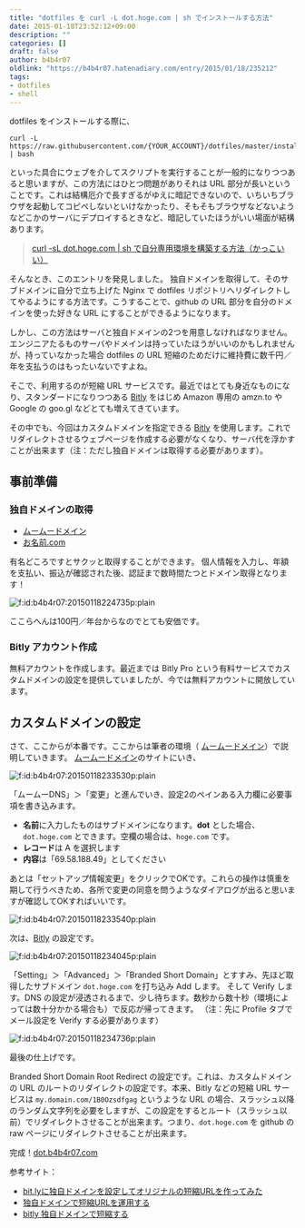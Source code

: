 ```yaml
---
title: "dotfiles を curl -L dot.hoge.com | sh でインストールする方法"
date: 2015-01-18T23:52:12+09:00
description: ""
categories: []
draft: false
author: b4b4r07
oldlink: "https://b4b4r07.hatenadiary.com/entry/2015/01/18/235212"
tags:
- dotfiles
- shell
---
```


dotfiles をインストールする際に、

	curl -L https://raw.githubusercontent.com/{YOUR_ACCOUNT}/dotfiles/master/install.sh | bash

といった具合にウェブを介してスクリプトを実行することが一般的になりつつあると思いますが、この方法にはひとつ問題がありそれは URL 部分が長いということです。これは結構厄介で長すぎるがゆえに暗記できないので、いちいちブラウザを起動してコピペしないといけなかったり、そもそもブラウザなどないようなどこかのサーバにデプロイするときなど、暗記していたほうがいい場面が結構あります。

>[curl -sL dot.hoge.com | sh で自分専用環境を構築する方法（かっこいい）](http://orgachem.hatenablog.com/entry/2014/05/13/001100)

そんなとき、このエントリを発見しました。
独自ドメインを取得して、そのサブドメインに自分で立ち上げた Nginx で dotfiles リポジトリへリダイレクトしてやるようにする方法です。こうすることで、github の URL 部分を自分のドメインを使った好きな URL にすることができるようになります。

しかし、この方法はサーバと独自ドメインの2つを用意しなければなりません。エンジニアたるものサーバやドメインは持っていたほうがいいのかもしれませんが、持っていなかった場合 dotfiles の URL 短縮のためだけに維持費に数千円／年を支払うのはもったいないですよね。

そこで、利用するのが短縮 URL サービスです。最近ではとても身近なものになり、スタンダードになりつつある [Bitly](https://bitly.com) をはじめ Amazon 専用の amzn.to や Google の goo.gl などとても増えてきています。

その中でも、今回はカスタムドメインを指定できる [Bitly](https://bitly.com) を使用します。これでリダイレクトさせるウェブページを作成する必要がなくなり、サーバ代を浮かすことが出来ます（注：ただし独自ドメインは取得する必要があります）。

## 事前準備

### 独自ドメインの取得

- [ムームードメイン](http://muumuu-domain.com)
- [お名前.com](http://お名前.com)

有名どころですとサクッと取得することができます。
個人情報を入力し、年額を支払い、振込が確認された後、認証まで数時間たつとドメイン取得となります！

<p><span itemscope itemtype="http://schema.org/Photograph"><img src="http://cdn-ak.f.st-hatena.com/images/fotolife/b/b4b4r07/20150118/20150118224735.png" alt="f:id:b4b4r07:20150118224735p:plain" title="gmail" class="hatena-fotolife" itemprop="image"></span></p>

ここらへんは100円／年台からなのでとても安価です。

### Bitly アカウント作成

無料アカウントを作成します。最近までは Bitly Pro という有料サービスでカスタムドメインの設定を提供していましたが、今では無料アカウントに開放しています。

## カスタムドメインの設定

さて、ここからが本番です。ここからは筆者の環境（ [ムームードメイン](http://muumuu-domain.com)）で説明していきます。 [ムームードメイン](http://muumuu-domain.com)のサイトにいき、

<p><span itemscope itemtype="http://schema.org/Photograph"><img src="http://cdn-ak.f.st-hatena.com/images/fotolife/b/b4b4r07/20150118/20150118233530.png" alt="f:id:b4b4r07:20150118233530p:plain" title="f:id:b4b4r07:20150118233530p:plain" class="hatena-fotolife" itemprop="image"></span></p>

「ムームーDNS」＞「変更」と進んでいき、設定2のペインある入力欄に必要事項を書き込みます。

- **名前**に入力したものはサブドメインになります。**dot** とした場合、`dot.hoge.com` とできます。空欄の場合は、`hoge.com` です。
- **レコード**は A を選択します
- **内容**は「69.58.188.49」としてください

あとは「セットアップ情報変更」をクリックでOKです。これらの操作は慎重を期して行うべきため、各所で変更の同意を問うようなダイアログが出ると思いますが確認してOKすればいいです。

<p><span itemscope itemtype="http://schema.org/Photograph"><img src="http://cdn-ak.f.st-hatena.com/images/fotolife/b/b4b4r07/20150118/20150118233540.png" alt="f:id:b4b4r07:20150118233540p:plain" title="f:id:b4b4r07:20150118233540p:plain" class="hatena-fotolife" itempro/Users/fu7ur32/Desktop/ 2015-01-18 23.41.56.pngp="image"></span></p>

次は、[Bitly](https://bitly.com) の設定です。

<p><span itemscope itemtype="http://schema.org/Photograph"><img src="http://cdn-ak.f.st-hatena.com/images/fotolife/b/b4b4r07/20150118/20150118234045.png" alt="f:id:b4b4r07:20150118234045p:plain" title="f:id:b4b4r07:20150118234045p:plain" class="hatena-fotolife" itemprop="image"></span></p>

「Setting」＞「Advanced」＞「Branded Short Domain」とすすみ、先ほど取得したサブドメイン `dot.hoge.com` を打ち込み Add します。
そして Verify します。DNS の設定が浸透されるまで、少し待ちます。数秒から数十秒（環境によっては数十分かかる場合も）で反応が帰ってきます。
（注：先に Profile タブでメール設定を Verify する必要があります）

<p><span itemscope itemtype="http://schema.org/Photograph"><img src="http://cdn-ak.f.st-hatena.com/images/fotolife/b/b4b4r07/20150118/20150118234736.png" alt="f:id:b4b4r07:20150118234736p:plain" title="f:id:b4b4r07:20150118234736p:plain" class="hatena-fotolife" itemprop="image"></span></p>

最後の仕上げです。

Branded Short Domain Root Redirect の設定です。これは、カスタムドメインの URL のルートのリダイレクトの設定です。本来、Bitly などの短縮 URL サービスは `my.domain.com/1B0Ozsdfgag` というような URL の場合、スラッシュ以降のランダム文字列を必要をしますが、この設定をするとルート（スラッシュ以前）でリダイレクトさせることが出来ます。つまり、`dot.hoge.com` を github の raw ページにリダイレクトさせることが出来ます。

完成！[dot.b4b4r07.com](https://raw.github.com/b4b4r07/dotfiles/master/etc/install)

参考サイト：

- [bit.lyに独自ドメインを設定してオリジナルの短縮URLを作ってみた](http://yuhnote.com/2012/04/23/bitly-custom-domain/)
- [独自ドメインで短縮URLを運用する](http://cmshikaku.com/feature/?p=1583)
- [bitly 独自ドメインで短縮する](http://blog.tomget.com/?p=680)
